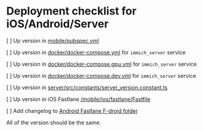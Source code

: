 # Deployment checklist for iOS/Android/Server

[ ] Up version in [mobile/pubspec.yml](/mobile/pubspec.yaml)

[ ] Up version in [docker/docker-compose.yml](/docker/docker-compose.yml) for `immich_server` service

[ ] Up version in [docker/docker-compose.gpu.yml](/docker/docker-compose.gpu.yml) for `immich_server` service

[ ] Up version in [docker/docker-compose.dev.yml](/docker/docker-compose.gpu.yml) for `immich_server` service

[ ] Up version in [server/src/constants/server_version.constant.ts](/server/src/constants/server_version.constant.ts)

[ ] Up version in iOS Fastlane [/mobile/ios/fastlane/Fastfile](/mobile/ios/fastlane/Fastfile)

[ ] Add changelog to [Android Fastlane F-droid folder](/mobile/android/fastlane/metadata/android/en-US/changelogs)

All of the version should be the same.